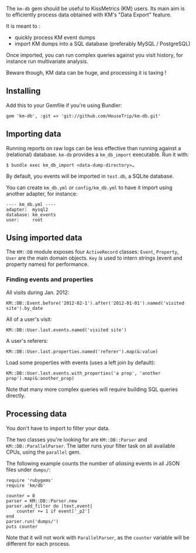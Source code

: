 The `km-db` gem should be useful to KissMetrics (KM) users.
Its main aim is to efficiently process data obtained with KM's "Data Export" feature.

It is meant to :

* quickly process KM event dumps
* import KM dumps into a SQL database (preferably MySQL / PostgreSQL)

Once imported, you can run complex queries against you visit history, for instance run multivariate analysis.

Beware though, KM data can be huge, and processing it is taxing !

Installing
----------

Add this to your Gemfile if you're using Bundler:

    gem 'km-db', :git => 'git://github.com/HouseTrip/km-db.git'


Importing data
--------------

Running reports on raw logs can be less effective than running against a (relational) database.
`km-db` provides a `km_db_import` executable. Run it with:

    $ bundle exec km_db_import <data-dump-directory>…

By default, you events will be imported in `test.db`, a SQLite database.

You can create `km_db.yml` or `config/km_db.yml` to have it import using another adapter, for instance:

    ---- km_db.yml ----
    adapter:  mysql2
    database: km_events
    user:     root


Using imported data
-------------------

The `KM::DB` module exposes four `ActiveRecord` classes:
`Event`, `Property`, `User` are the main domain objects.
`Key` is used to intern strings (event and property names) for performance.

### Finding events and properties

All visits during Jan. 2012:

    KM::DB::Event.before('2012-02-1').after('2012-01-01').named('visited site').by_date

All of a user's visit:

    KM::DB::User.last.events.named('visited site')

A user's referers:
    
    KM::DB::User.last.properties.named('referer').map(&:value)

Load some properties with events (uses a left join by default):

    KM::DB::User.last.events.with_properties('a prop', 'another prop').map(&:another_prop)

Note that many more complex queries will require building SQL queries directly.


Processing data
---------------

You don't have to import to filter your data.

The two classes you're looking for are `KM::DB::Parser` and `KM::DB::ParallelParser`.
The latter runs your filter task on all available CPUs, using the `parallel` gem.

The following example counts the number of *aliasing* events in all JSON files under `dumps/`:

    require 'rubygems'
    require 'km/db'

    counter = 0
    parser = KM::DB::Parser.new
    parser.add_filter do |text,event|
        counter += 1 if event['_p2']
    end
    parser.run('dumps/')
    puts counter

Note that it will not work with `ParallelParser`, as the `counter` variable will be different for each process.
